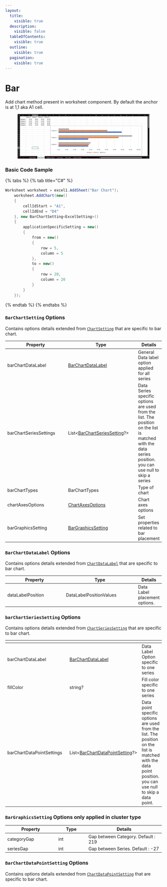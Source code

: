```yaml
---
layout:
  title:
    visible: true
  description:
    visible: false
  tableOfContents:
    visible: true
  outline:
    visible: true
  pagination:
    visible: true
---
```


# Bar

Add chart method present in worksheet component. By default the anchor is at 1,1 aka A1 cell.

<figure><img src="../../.gitbook/assets/Screenshot 2024-04-04 102754.png" alt=""><figcaption></figcaption></figure>

### Basic Code Sample

{% tabs %}
{% tab title="C#" %}
```csharp
Worksheet worksheet = excel1.AddSheet("Bar Chart");
	worksheet.AddChart(new()
	{
		cellIdStart = "A1",
		cellIdEnd = "D4"
	}, new BarChartSetting<ExcelSetting>()
	{
		applicationSpecificSetting = new()
		{
			from = new()
			{
				row = 5,
				column = 5
			},
			to = new()
			{
				row = 20,
				column = 20
			}
		}
	});
```
{% endtab %}
{% endtabs %}

### `BarChartSetting` Options

Contains options details extended from [`ChartSetting`](./#chartsetting-less-than-excelsetting-greater-than-options) that are specific to bar chart.

<table><thead><tr><th width="238">Property</th><th width="262">Type</th><th>Details</th></tr></thead><tbody><tr><td>barChartDataLabel</td><td><a href="bar.md#barchartdatalabel-options">BarChartDataLabel</a></td><td>General Data label option applied for all series</td></tr><tr><td>barChartSeriesSettings</td><td>List&#x3C;<a href="bar.md#barchartseriessetting-options">BarChartSeriesSetting</a>?></td><td>Data Series specific options are used from the list. The position on the list is matched with the data series position. you can use null to skip a series</td></tr><tr><td>barChartTypes</td><td>BarChartTypes</td><td>Type of chart</td></tr><tr><td>chartAxesOptions</td><td><a href="../../presentation/chart/#chartaxesoptions-options">ChartAxesOptions</a></td><td>Chart axes options</td></tr><tr><td>barGraphicsSetting</td><td><a href="bar.md#bargraphicssetting-options">BarGraphicsSetting</a></td><td>Set properties related to bar placement</td></tr></tbody></table>

### `BarChartDataLabel` Options

Contains options details extended from [`ChartDataLabel`](./#chartdatalabel-options) that are specific to bar chart.

<table><thead><tr><th width="188">Property</th><th width="231">Type</th><th>Details</th></tr></thead><tbody><tr><td>dataLabelPosition</td><td>DataLabelPositionValues</td><td>Data Label placement options.</td></tr></tbody></table>

### `barChartSeriesSetting` Options

Contains options details extended from [`ChartSeriesSetting`](./#chartseriessetting-options) that are specific to bar chart.

<table><thead><tr><th width="255"></th><th width="285"></th><th></th></tr></thead><tbody><tr><td>barChartDataLabel</td><td><a href="bar.md#barchartdatalabel-options">BarChartDataLabel</a></td><td>Data Label Option specific to one series</td></tr><tr><td>fillColor</td><td>string?</td><td>Fill color specific to one series</td></tr><tr><td>barChartDataPointSettings</td><td>List&#x3C;<a href="bar.md#barchartdatapointsetting-options">BarChartDataPointSetting</a>?></td><td>Data point specific options are used from the list. The position on the list is matched with the data point position. you can use null to skip a data point.</td></tr></tbody></table>

### `BarGraphicsSetting` Options only applied in cluster type

<table><thead><tr><th width="150">Property</th><th width="83">Type</th><th>Details</th></tr></thead><tbody><tr><td>categoryGap</td><td>int</td><td>Gap between Category. Default : 219</td></tr><tr><td>seriesGap</td><td>int</td><td>Gap between Series. Default : -27</td></tr></tbody></table>

### `BarChartDataPointSetting` Options

Contains options details extended from [`ChartDataPointSetting`](../../presentation/chart/#chartdatapointsettings-options) that are specific to bar chart.
